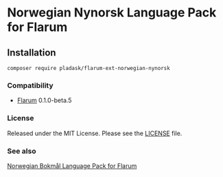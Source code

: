 # Norwegian Nynorsk Language Pack for Flarum

## Installation

`composer require pladask/flarum-ext-norwegian-nynorsk`

### Compatibility

- [Flarum](http://flarum.org/) 0.1.0-beta.5

### License

Released under the MIT License. Please see the [LICENSE](https://github.com/pladask/flarum-ext-norwegian-nynorsk/blob/master/LICENSE) file.

### See also

[Norwegian Bokmål Language Pack for Flarum](https://github.com/pladask/flarum-ext-norwegian-bokmal)
